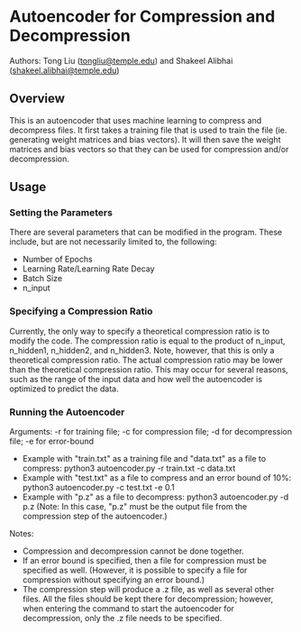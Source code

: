 # Autoencoder for Compression and Decompression
Authors: Tong Liu (tongliu@temple.edu) and Shakeel Alibhai (shakeel.alibhai@temple.edu)

## Overview
This is an autoencoder that uses machine learning to compress and decompress files. It first takes a training file that is used to train the file (ie. generating weight matrices and bias vectors). It will then save the weight matrices and bias vectors so that they can be used for compression and/or decompression.

## Usage
### Setting the Parameters
There are several parameters that can be modified in the program. These include, but are not necessarily limited to, the following:

* Number of Epochs
* Learning Rate/Learning Rate Decay
* Batch Size
* n_input

### Specifying a Compression Ratio
Currently, the only way to specify a theoretical compression ratio is to modify the code. The compression ratio is equal to the product of n_input, n_hidden1, n_hidden2, and n_hidden3.
Note, however, that this is only a theoretical compression ratio. The actual compression ratio may be lower than the theoretical compression ratio. This may occur for several reasons, such as the range of the input data and how well the autoencoder is optimized to predict the data.

### Running the Autoencoder
Arguments: -r for training file; -c for compression file; -d for decompression file; -e for error-bound

* Example with "train.txt" as a training file and "data.txt" as a file to compress: python3 autoencoder.py -r train.txt -c data.txt
* Example with "test.txt" as a file to compress and an error bound of 10%: python3 autoencoder.py -c test.txt -e 0.1
* Example with "p.z" as a file to decompress: python3 autoencoder.py -d p.z (Note: In this case, "p.z" must be the output file from the compression step of the autoencoder.)

Notes:
* Compression and decompression cannot be done together.
* If an error bound is specified, then a file for compression must be specified as well. (However, it is possible to specify a file for compression without specifying an error bound.)
* The compression step will produce a .z file, as well as several other files. All the files should be kept there for decompression; however, when entering the command to start the autoencoder for decompression, only the .z file needs to be specified.
